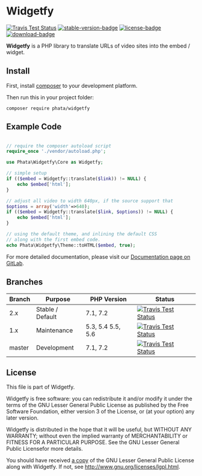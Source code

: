 # Widgetfy

[![Travis Test Status][ci-badge]][ci-branches-url] [![stable-version-badge]][packagist-url] [![license-badge]][packagist-url] [![download-badge]][packagist-url]

[stable-version-badge]: https://poser.pugx.org/phata/widgetfy/v/stable
[license-badge]: https://poser.pugx.org/phata/widgetfy/license
[download-badge]: https://poser.pugx.org/phata/widgetfy/downloads
[packagist-url]: https://packagist.org/packages/phata/widgetfy

**Widgetfy** is a PHP library to translate URLs of video sites into the
embed / widget.

Install
-------

First, install [composer] to your development platform.

Then run this in your project folder:

```shell
composer require phata/widgetfy
```

[composer]: https://getcomposer.org/download/

Example Code
------------

```php

// require the composer autoload script
require_once './vendor/autoload.php';

use Phata\Widgetfy\Core as Widgetfy;

// simple setup
if (($embed = Widgetfy::translate($link)) != NULL) {
    echo $embed['html'];
}

// adjust all video to width 640px, if the source support that
$options = array('width'=>640);
if (($embed = Widgetfy::translate($link, $options)) != NULL) {
    echo $embed['html'];
}

// using the default theme, and inlining the default CSS
// along with the first embed code.
echo Phata\Widgetfy\Theme::toHTML($embed, true);

```

For more detailed documentation, please visit our
[Documentation page on GitLab](https://gitlab.com/phata/widgetfy/wikis/Documentation).


Branches
--------

Branch | Purpose          | PHP Version       | Status
-------|------------------|-------------------|----------------------------------------
2.x    | Stable / Default | 7.1, 7.2          | [![Travis Test Status][ci-badge-2.x]][ci-branches-url]
1.x    | Maintenance      | 5.3, 5.4 5.5, 5.6 | [![Travis Test Status][ci-badge-1.x]][ci-branches-url]
master | Development      | 7.1, 7.2          | [![Travis Test Status][ci-badge]][ci-branches-url]

[ci-badge-2.x]: https://gitlab.com/phata/widgetfy/badges/2.x/build.svg
[ci-badge-1.x]: https://gitlab.com/phata/widgetfy/badges/1.x/build.svg
[ci-badge]: https://gitlab.com/phata/widgetfy/badges/master/build.svg
[ci-branches-url]: https://gitlab.com/phata/widgetfy/pipelines?scope=branches&page=1

License
-------

This file is part of Widgetfy.

Widgetfy is free software: you can redistribute it and/or modify it under the
terms of the GNU Lesser General Public License as published by the Free
Software Foundation, either version 3 of the License, or (at your option) any
later version.

Widgetfy is distributed in the hope that it will be useful, but WITHOUT ANY
WARRANTY; without even the implied warranty of MERCHANTABILITY or FITNESS FOR
A PARTICULAR PURPOSE.  See the GNU Lesser General Public Licensefor more
details.

You should have received [a copy](LICENSE) of the GNU Lesser General Public License along
with Widgetfy.  If not, see <http://www.gnu.org/licenses/lgpl.html>.
